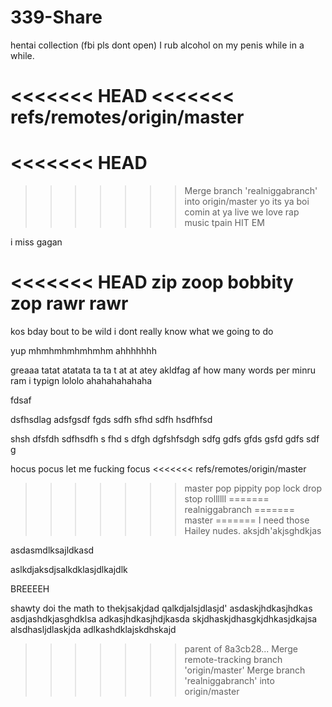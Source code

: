 # 339-Share
hentai collection (fbi pls dont open)
I rub alcohol on my penis while in a while.

<<<<<<< HEAD
<<<<<<< refs/remotes/origin/master
=======
<<<<<<< HEAD
=======
>>>>>>> Merge branch 'realniggabranch' into origin/master
yo its ya boi
comin at ya live
we love rap music
tpain
HIT EM

i miss gagan

<<<<<<< HEAD
zip zoop bobbity zop
rawr rawr
=======
kos bday bout to be wild
i dont
really
know what
we going to do

yup
 mhmhmhmhmhmhm
 ahhhhhhh

greaaa tatat atatata ta ta t at at atey akldfag
af
how many
words
per minru
ram
i
typign
lololo
ahahahahahaha

fdsaf

dsfhsdlag
adsfgsdf
fgds
sdfh
sfhd
sdfh
hsdfhfsd

shsh
dfsfdh
sdfhsdfh
s
fhd
s
dfgh
dgfshfsdgh
sdfg
gdfs
gfds
gsfd
gdfs
sdf
g

hocus pocus let me fucking focus
<<<<<<< refs/remotes/origin/master

>>>>>>> master
pop pippity pop lock drop stop rollllll
=======
>>>>>>> realniggabranch
=======
>>>>>>> master
=======
I need those Hailey nudes.
aksjdh'akjsghdkjas

asdasmdlksajldkasd





aslkdjaksdjsalkdklasjdlkajdlk

BREEEEH

shawty doi the math to thekjsakjdad
qalkdjalsjdlasjd'
asdaskjhdkasjhdkas
asdjashdkjasghdklsa
adkasjhdkasjhdjkasda
skjdhaskjdhasgkjdhkasjdkajsa
alsdhasljdlaskjda
adlkashdklajskdhskajd
>>>>>>> parent of 8a3cb28... Merge remote-tracking branch 'origin/master'
>>>>>>> Merge branch 'realniggabranch' into origin/master
